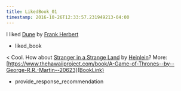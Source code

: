 ```yaml
---
title: LikedBook_01
timestamp: 2016-10-26T12:33:57.231949213-04:00
---
```


I liked [Dune](BookTitle) by [Frank Herbert](AuthorName)
* liked_book

< Cool. How about [Stranger in a Strange Land](BookTitle) by [Heinlein](AuthorName)? More: [https://www.thehawaiiproject.com/book/A-Game-of-Thrones--by--George-R.R.-Martin--20623](BookLink)
* provide_response_recommendation
